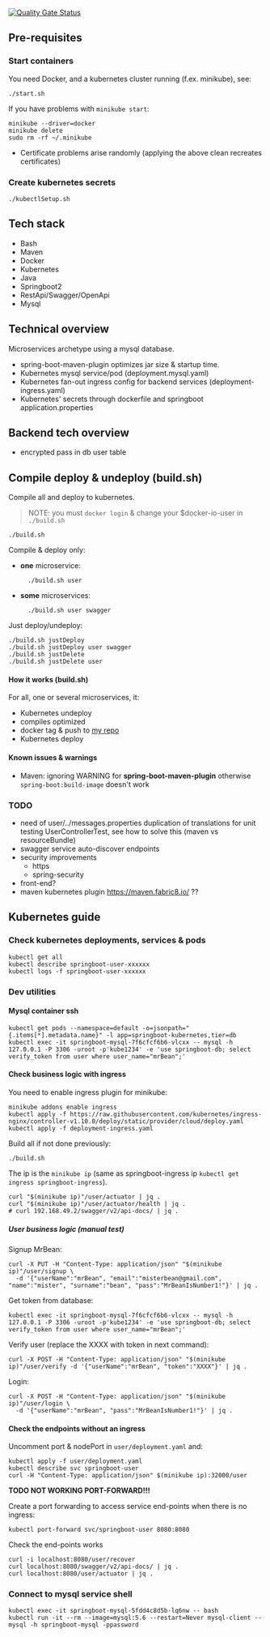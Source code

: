 
[![Quality Gate Status](https://sonarcloud.io/api/project_badges/measure?project=davidgfolch_springboot-kubernetes&metric=alert_status)](https://sonarcloud.io/summary/new_code?id=davidgfolch_springboot-kubernetes)

## Pre-requisites

### Start containers
You need Docker, and a kubernetes cluster running (f.ex. minikube), see:

```shell
./start.sh
```

If you have problems with `minikube start`:
```shell
minikube --driver=docker
minikube delete
sudo rm -rf ~/.minikube
```
- Certificate problems arise randomly (applying the above clean recreates certificates)

### Create kubernetes secrets

```shell
./kubectlSetup.sh
```

## Tech stack

- Bash
- Maven
- Docker
- Kubernetes
- Java
- Springboot2
- RestApi/Swagger/OpenApi
- Mysql

## Technical overview

Microservices archetype using a mysql database.

- spring-boot-maven-plugin optimizes jar size & startup time.
- Kubernetes mysql service/pod (deployment.mysql.yaml)
- Kubernetes fan-out ingress config for backend services (deployment-ingress.yaml)
- Kubernetes' secrets through dockerfile and springboot application.properties

## Backend tech overview

- encrypted pass in db user table

## Compile deploy & undeploy (build.sh)

Compile all and deploy to kubernetes.
> NOTE: you must `docker login` & change your $docker-io-user in `./build.sh`


    ./build.sh


Compile & deploy only:
- **one** microservice:
  
        ./build.sh user

- **some** microservices:

        ./build.sh user swagger

Just deploy/undeploy:

    ./build.sh justDeploy
    ./build.sh justDeploy user swagger
    ./build.sh justDelete
    ./build.sh justDelete user

#### How it works (build.sh)

For all, one or several microservices, it:
- Kubernetes undeploy
- compiles optimized
- docker tag & push to [my repo](https://hub.docker.com/repository/docker/davidgfolch/kubernetes-springboot-db)
- Kubernetes deploy


#### Known issues & warnings

- Maven: ignoring WARNING for **spring-boot-maven-plugin** otherwise `spring-boot:build-image` doesn't work

### TODO

- need of user/../messages.properties duplication of translations for unit testing UserControllerTest, see how to solve this (maven vs resourceBundle)
- swagger service auto-discover endpoints
- security improvements
  - https
  - spring-security
- front-end?
- maven kubernetes plugin  https://maven.fabric8.io/ ??

## Kubernetes guide

### Check kubernetes deployments, services & pods

```shell
kubectl get all
kubectl describe springboot-user-xxxxxx
kubectl logs -f springboot-user-xxxxxx
```


### Dev utilities

#### Mysql container ssh

    kubectl get pods --namespace=default -o=jsonpath="{.items[*].metadata.name}" -l app=springboot-kubernetes,tier=db
    kubectl exec -it springboot-mysql-7f6cfcf6b6-vlcxx -- mysql -h 127.0.0.1 -P 3306 -uroot -p'kube1234' -e 'use springboot-db; select verify_token from user where user_name="mrBean";'

#### Check business logic with ingress

You need to enable ingress plugin for minikube:

    minikube addons enable ingress
    kubectl apply -f https://raw.githubusercontent.com/kubernetes/ingress-nginx/controller-v1.10.0/deploy/static/provider/cloud/deploy.yaml
    kubectl apply -f deployment-ingress.yaml
    
Build all if not done previously:

    ./build.sh

The ip is the `minikube ip` (same as springboot-ingress ip `kubectl get ingress springboot-ingress`).

    curl "$(minikube ip)"/user/actuator | jq .
    curl "$(minikube ip)"/user/actuator/health | jq .
    # curl 192.168.49.2/swagger/v2/api-docs/ | jq .

##### User business logic (manual test)

Signup MrBean:

    curl -X PUT -H "Content-Type: application/json" "$(minikube ip)"/user/signup \
      -d '{"userName":"mrBean", "email":"misterbean@gmail.com", "name":"mister", "surname":"bean", "pass":"MrBeanIsNumber1!"}' | jq .

Get token from database:

    kubectl exec -it springboot-mysql-7f6cfcf6b6-vlcxx -- mysql -h 127.0.0.1 -P 3306 -uroot -p'kube1234' -e 'use springboot-db; select verify_token from user where user_name="mrBean";'

Verify user (replace the XXXX with token in next command):

    curl -X POST -H "Content-Type: application/json" "$(minikube ip)"/user/verify -d '{"userName":"mrBean", "token":"XXXX"}' | jq .

Login:

    curl -X POST -H "Content-Type: application/json" "$(minikube ip)"/user/login \
      -d '{"userName":"mrBean", "pass":"MrBeanIsNumber1!"}' | jq .


#### Check the endpoints without an ingress

Uncomment port & nodePort in `user/deployment.yaml` and:

    kubectl apply -f user/deployment.yaml
    kubectl describe svc springboot-user
    curl -H "Content-Type: application/json" $(minikube ip):32000/user

**TODO NOT WORKING PORT-FORWARD!!!**

Create a port forwarding to access service end-points when there is no ingress:

    kubectl port-forward svc/springboot-user 8080:8080

Check the end-points works

    curl -i localhost:8080/user/recover
    curl localhost:8080/swagger/v2/api-docs/ | jq .
    curl localhost:8080/user/actuator | jq .




### Connect to mysql service shell

```shell
kubectl exec -it springboot-mysql-5fdd4c8d5b-lq6nw -- bash
kubectl run -it --rm --image=mysql:5.6 --restart=Never mysql-client -- mysql -h springboot-mysql -ppassword
```
